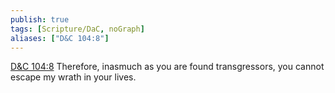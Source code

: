 ```yaml
---
publish: true
tags: [Scripture/DaC, noGraph]
aliases: ["D&C 104:8"]
---
```

[D&C 104:8](https://churchofjesuschrist.org/study/scriptures/dc-testament/dc/104?lang=eng&id=p8#p8) Therefore, inasmuch as you are found transgressors, you cannot escape my wrath in your lives.
